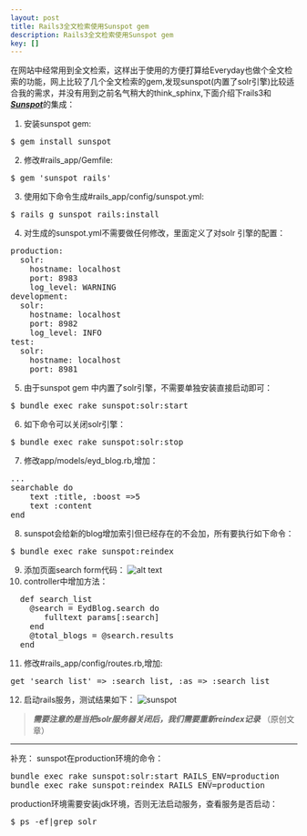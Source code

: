 ```yaml
---
layout: post
title: Rails3全文检索使用Sunspot gem
description: Rails3全文检索使用Sunspot gem
key: []
---
```

在网站中经常用到全文检索，这样出于使用的方便打算给Everyday也做个全文检索的功能，网上比较了几个全文检索的gem,发现sunspot(内置了solr引擎)比较适合我的需求，并没有用到之前名气稍大的think_sphinx,下面介绍下rails3和[***Sunspot***][1]的集成：

 1. 安装sunspot gem:
<pre>
$ gem install sunspot
</pre>
 2. 修改#rails_app/Gemfile:
<pre>
$ gem 'sunspot_rails'
</pre>
 3. 使用如下命令生成#rails_app/config/sunspot.yml:
<pre>
$ rails g sunspot_rails:install
</pre>
 4. 对生成的sunspot.yml不需要做任何修改，里面定义了对solr 引擎的配置：
<pre>
production:
  solr:
    hostname: localhost
    port: 8983
    log_level: WARNING
development:
  solr:
    hostname: localhost
    port: 8982
    log_level: INFO
test:
  solr:
    hostname: localhost
    port: 8981
</pre>
 5. 由于sunspot gem 中内置了solr引擎，不需要单独安装直接启动即可：
<pre>
$ bundle exec rake sunspot:solr:start
</pre>
 6. 如下命令可以关闭solr引擎：
<pre>
$ bundle exec rake sunspot:solr:stop
</pre>
 7. 修改app/models/eyd_blog.rb,增加：
<pre>
...
searchable do
    text :title, :boost =>5
    text :content
end
</pre>
 8. sunspot会给新的blog增加索引但已经存在的不会加，所有要执行如下命令：
<pre>
$ bundle exec rake sunspot:reindex
</pre>
 9. 添加页面search form代码：
![alt text][2]
 10. controller中增加方法：
<pre>
  def search_list
    @search = EydBlog.search do
       fulltext params[:search]
    end
    @total_blogs = @search.results
  end
</pre>
 11. 修改#rails_app/config/routes.rb,增加:
<pre>
get 'search_list' => :search_list, :as => :search_list
</pre>
 12. 启动rails服务，测试结果如下：
![sunspot][3]

> ***需要注意的是当把solr服务器关闭后，我们需要重新reindex记录*** （原创文章）

----------
补充：
sunspot在production环境的命令：
<pre>
bundle exec rake sunspot:solr:start RAILS_ENV=production
bundle exec rake sunspot:reindex RAILS_ENV=production
</pre>
production环境需要安装jdk环境，否则无法启动服务，查看服务是否启动：
<pre>
$ ps -ef|grep solr
</pre>

  [1]: http://outoftime.github.com/sunspot/ "sunspot"
  [2]: http://everyday-cn.com/system/pictures/973/large__search.png?1320390727 "search code"
  [3]: http://everyday-cn.com/system/pictures/974/large_result_list.png?1320391117 "search_results"
